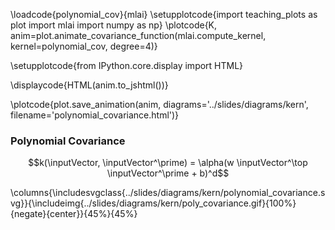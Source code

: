 \loadcode{polynomial_cov}{mlai}
\setupplotcode{import teaching_plots as plot
import mlai
import numpy as np}
\plotcode{K, anim=plot.animate_covariance_function(mlai.compute_kernel, 
                                         kernel=polynomial_cov, degree=4)}

\setupplotcode{from IPython.core.display import HTML}

\displaycode{HTML(anim.to_jshtml())}

\plotcode{plot.save_animation(anim, 
                    diagrams='../slides/diagrams/kern', 
				    filename='polynomial_covariance.html')}


### Polynomial Covariance

$$k(\inputVector, \inputVector^\prime) = \alpha(w \inputVector^\top
\inputVector^\prime + b)^d$$

\columns{\includesvgclass{../slides/diagrams/kern/polynomial_covariance.svg}}{\includeimg{../slides/diagrams/kern/poly_covariance.gif}{100%}{negate}{center}}{45%}{45%}

<!--\columns{
\includesvg{../slides/diagrams/kern/polynomial_covariance.svg}
}{
\includehtml{../slides/diagrams/kern/polynomial_covariance.html}{512}{384}
}{50%}{50%}-->

